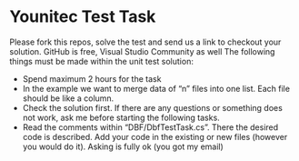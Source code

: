 # Younitec Test Task

Please fork this repos, solve the test and send us a link to checkout your solution. GitHub is free, Visual Studio Community as well
The following things must be made within the unit test solution:
* Spend maximum 2 hours for the task
* In the example we want to merge data of “n” files into one list. Each file should be like a column.
* Check the solution first. If there are any questions or something does not work, ask me before starting the following tasks.
* Read the comments within “DBF/DbfTestTask.cs”. There the desired code is described. Add your code in the existing or new files (however you would do it). Asking is fully ok (you got my email)
